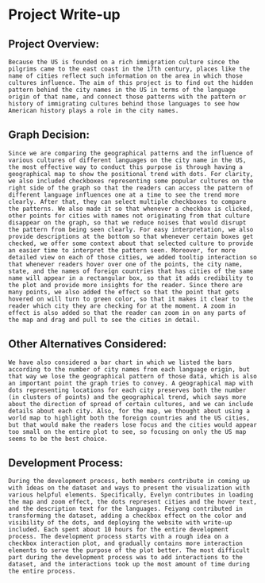 # Project Write-up
## Project Overview:
	Because the US is founded on a rich immigration culture since the pilgrims came to the east coast in the 17th century, places like the name of cities reflect such information on the area in which those cultures influence. The aim of this project is to find out the hidden pattern behind the city names in the US in terms of the language origin of that name, and connect those patterns with the pattern or history of immigrating cultures behind those languages to see how American history plays a role in the city names. 

## Graph Decision:
	Since we are comparing the geographical patterns and the influence of various cultures of different languages on the city name in the US, the most effective way to conduct this purpose is through having a geographical map to show the positional trend with dots. For clarity, we also included checkboxes representing some popular cultures on the right side of the graph so that the readers can access the pattern of different language influences one at a time to see the trend more clearly. After that, they can select multiple checkboxes to compare the patterns. We also made it so that whenever a checkbox is clicked, other points for cities with names not originating from that culture disappear on the graph, so that we reduce noises that would disrupt the pattern from being seen clearly. For easy interpretation, we also provide descriptions at the bottom so that whenever certain boxes get checked, we offer some context about that selected culture to provide an easier time to interpret the pattern seen. Moreover, for more detailed view on each of those cities, we added tooltip interaction so that whenever readers hover over one of the points, the city name, state, and the names of foreign countries that has cities of the same name will appear in a rectangular box, so that it adds credibility to the plot and provide more insights for the reader. Since there are many points, we also added the effect so that the point that gets hovered on will turn to green color, so that it makes it clear to the reader which city they are checking for at the moment. A zoom in effect is also added so that the reader can zoom in on any parts of the map and drag and pull to see the cities in detail.

## Other Alternatives Considered:
	We have also considered a bar chart in which we listed the bars according to the number of city names from each language origin, but that way we lose the geographical pattern of those data, which is also an important point the graph tries to convey. A geographical map with dots representing locations for each city preserves both the number (in clusters of points) and the geographical trend, which says more about the direction of spread of certain cultures, and we can include details about each city. Also, for the map, we thought about using a world map to highlight both the foreign countries and the US cities, but that would make the readers lose focus and the cities would appear too small on the entire plot to see, so focusing on only the US map seems to be the best choice. 

## Development Process:
	During the development process, both members contribute in coming up with ideas on the dataset and ways to present the visualization with various helpful elements. Specifically, Evelyn contributes in loading the map and zoom effect, the dots represent cities and the hover text, and the description text for the languages. Feiyang contributed in transforming the dataset, adding a checkbox effect on the color and visibility of the dots, and deploying the website with write-up included. Each spent about 10 hours for the entire development process. The development process starts with a rough idea on a checkbox interaction plot, and gradually contains more interaction elements to serve the purpose of the plot better. The most difficult part during the development process was to add interactions to the dataset, and the interactions took up the most amount of time during the entire process.
